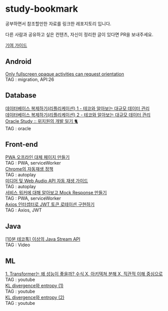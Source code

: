 # study-bookmark

공부하면서 참조할만한 자료를 링크한 레포지토리 입니다.<br/>

다른 사람과 공유하고 싶은 컨텐츠, 자신이 정리한 글이 있다면 PR을 보내주세요.<br/>

[기여 가이드](./CONTRIBUTING.md)

## Android

[Only fullscreen opaque activities can request orientation](https://gun0912.tistory.com/79)<br/>
TAG : migration, API:26<br/>

## Database

[데이터베이스 복제하기(리플리케이션) 1 - 테코와 알아보는 대규모 데이터 관리](https://tecoble.techcourse.co.kr/post/2023-11-06-zero-downtime-deployment-1/)<br/>
[데이터베이스 복제하기(리플리케이션) 2 - 테코와 알아보는 대규모 데이터 관리](https://tecoble.techcourse.co.kr/post/2023-11-06-zero-downtime-deployment-2/)<br/>
[Oracle Study :: 위지원의 개발 일기 🐈](https://weejw.tistory.com/608)<br/>
TAG : oracle<br/>

## Front-end

[PWA 오프라인 대체 페이지 만들기](https://web.dev/articles/offline-fallback-page?hl=ko)<br/>
TAG : PWA, serviceWorker<br/>
[Chrome의 자동재생 정책](https://developer.chrome.com/blog/autoplay?hl=ko)<br/>
TAG : autoplay<br/>
[미디어 및 Web Audio API 자동 재생 가이드](https://developer.mozilla.org/ko/docs/Web/Media/Autoplay_guide)<br/>
TAG : autoplay<br/>
[서비스 워커에 대해 알아보고 Mock Response 만들기](https://fe-developers.kakaoent.com/2022/221208-service-worker/)<br/>
TAG : PWA, serviceWorker<br/>
[Axios 인터셉터로 JWT 토큰 로테이션 구현하기](https://jihyundev.tistory.com/34)<br/>
TAG : Axios, JWT<br/>

## Java

[\[10분 테코톡\] 이상의 Java Stream API](https://youtu.be/hNeSEqsStqc?si=q8FUMxyQ3xyg3uM7)<br/>
TAG : Video<br/>

## ML

[1. Transformer는 왜 성능이 좋을까? 수식 X, 아키텍쳐 분해 X, 직관적 이해 중심으로](https://youtu.be/lNuJ1nmeDs0?si=BDfPbEXlta6ft6Gk)<br/>
TAG : youtube<br/>
[KL divergence와 entropy (1)](https://youtu.be/yVR5N2-r5oc?si=T8Ptk9_ByNfRmzhy)<br/>
TAG : youtube<br/>
[KL divergence와 entropy (2)](https://youtu.be/G5f1oXz9Qk4?si=R0eb_5JwHaBf37Kn)<br/>
TAG : youtube<br/>

